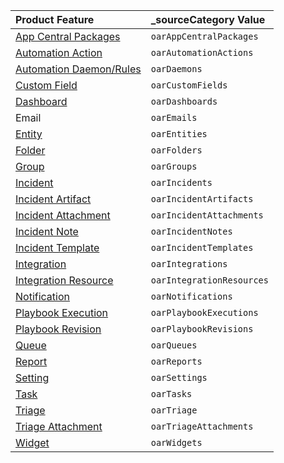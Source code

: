 | Product Feature                                                           | _sourceCategory Value     |
|:--------------------------------------------------------------------------|:--------------------------|
| [App Central Packages](/docs/cloud-soar/automation/#app-central)          | `oarAppCentralPackages`   |
| [Automation Action](docs/cloud-soar/automation/#action)                   | `oarAutomationActions`    |
| [Automation Daemon/Rules](docs/cloud-soar/automation/#rules)              | `oarDaemons`              |
| [Custom Field](docs/cloud-soar/incidents-triage/#custom-fields)           | `oarCustomFields`         |
| [Dashboard](docs/cloud-soar/main-menu/#dashboards)                        | `oarDashboards`           |
| Email                                                                     | `oarEmails`               |
| [Entity](docs/cloud-soar/main-menu/#entities)                             | `oarEntities`             |
| [Folder](docs/cloud-soar/incidents-triage/#incident-vip-section)          | `oarFolders`              |
| [Group](docs/cloud-soar/global-functions-menu/#groups)                    | `oarGroups`               |
| [Incident](docs/cloud-soar/incidents-triage)                              | `oarIncidents`            |
| [Incident Artifact](docs/cloud-soar/incidents-triage/#incident-artifacts) | `oarIncidentArtifacts`    |
| [Incident Attachment](docs/cloud-soar/main-menu/#attachments)             | `oarIncidentAttachments`  |
| [Incident Note](docs/cloud-soar/incidents-triage/#notes)                  | `oarIncidentNotes`        |
| [Incident Template](docs/cloud-soar/automation/#incident-templates)       | `oarIncidentTemplates`    |
| [Integration](docs/cloud-soar/automation/#integrations)                   | `oarIntegrations`         |
| [Integration Resource](docs/cloud-soar/automation/#integrations)          | `oarIntegrationResources` |
| [Notification](docs/cloud-soar/global-functions-menu/#notifications)      | `oarNotifications`        |
| [Playbook Execution](docs/cloud-soar/automation/#playbook-execution)      | `oarPlaybookExecutions`   |
| [Playbook Revision](docs/cloud-soar/automation/#playbook-template)        | `oarPlaybookRevisions`    |
| [Queue](docs/cloud-soar/global-functions-menu/#queue-settings)            | `oarQueues`               |
| [Report](docs/cloud-soar/incidents-triage/#incident-report)               | `oarReports`              |
| [Setting](docs/cloud-soar/global-functions-menu/#settings)                | `oarSettings`             |
| [Task](docs/cloud-soar/incidents-triage/#tasks)                           | `oarTasks`                |
| [Triage](docs/cloud-soar/incidents-triage/#triage)                        | `oarTriage`               |
| [Triage Attachment](docs/cloud-soar/incidents-triage/#triage)             | `oarTriageAttachments`    |
| [Widget](docs/cloud-soar/main-menu/#custom-reports)                       | `oarWidgets`              |